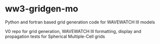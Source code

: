 # ww3-gridgen-mo
Python and fortran based grid generation code for WAVEWATCH III models

V0 repo for grid generation, WAVEWATCH III formatting, display and propagation tests for Spherical Multiple-Cell grids
